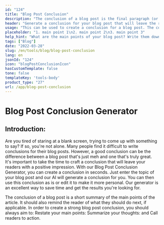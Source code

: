 ```yaml
---
id: "124"
title: "Blog Post Conclusion"
description: "The conclusion of a blog post is the final paragraph (or two) that wraps up the entire piece. It should restate the main points of the post, leave the reader with a final thought, and perhaps even include a call to action."
header: "Generate a conclusion for your blog post that will leave the reader with a final thought."
usage: "This can be used to create a conclusion for a blog post. The conclusion should restate the main points of the post, leave the reader with a final thought, and perhaps even include a call to action."
placeholder: "1. main point 1\n2. main point 2\n3. main point 3"
help_hint: "What are the main points of your blog post? Write them down and we'll turn it into a conclusion."
tags: ["Blog"]
date: "2022-03-28"
slug: /en/tools/blog/blog-post-conclusion
lang: en
jsonId: "124"
icon: "blogPostConclusionIcon"
hasCustomTemplate: false
tone: false
templateKey: 'tools-body'
product_type: "27"
url: /app/blog-post-conclusion
---
```


# Blog Post Conclusion Generator

## Introduction:

Are you tired of staring at a blank screen, trying to come up with something to say? If so, you're not alone. Many people find it difficult to write conclusions for their blog posts. However, a good conclusion can be the difference between a blog post that's just meh and one that's truly great. It's important to take the time to craft a conclusion that will leave your readers with a positive impression. With our Blog Post Conclusion Generator, you can create a conclusion in seconds. Just enter the topic of your blog post and our AI will generate a conclusion for you. You can then use this conclusion as is or edit it to make it more personal. Our generator is an excellent way to save time and get the results you're looking for.

The conclusion of a blog post is a short summary of the main points of the article. It should also remind the reader of what they should do next, if applicable. In order to create a strong blog post conclusion, you should always aim to:
Restate your main points: Summarize your thoughts: and Call readers to action.
